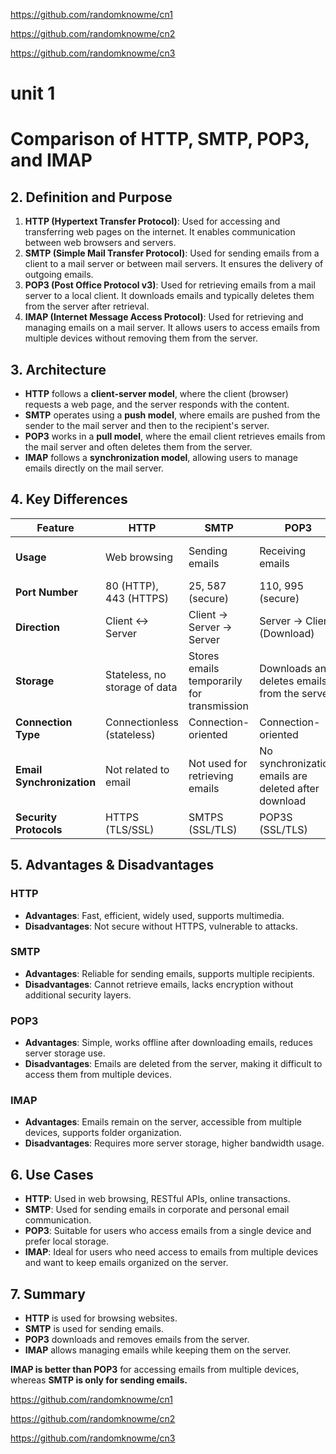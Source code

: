 https://github.com/randomknowme/cn1

https://github.com/randomknowme/cn2

https://github.com/randomknowme/cn3

# unit 1
# Comparison of HTTP, SMTP, POP3, and IMAP

## 2. Definition and Purpose

1. **HTTP (Hypertext Transfer Protocol)**: Used for accessing and transferring web pages on the internet. It enables communication between web browsers and servers.
2. **SMTP (Simple Mail Transfer Protocol)**: Used for sending emails from a client to a mail server or between mail servers. It ensures the delivery of outgoing emails.
3. **POP3 (Post Office Protocol v3)**: Used for retrieving emails from a mail server to a local client. It downloads emails and typically deletes them from the server after retrieval.
4. **IMAP (Internet Message Access Protocol)**: Used for retrieving and managing emails on a mail server. It allows users to access emails from multiple devices without removing them from the server.

## 3. Architecture

- **HTTP** follows a **client-server model**, where the client (browser) requests a web page, and the server responds with the content.
- **SMTP** operates using a **push model**, where emails are pushed from the sender to the mail server and then to the recipient's server.
- **POP3** works in a **pull model**, where the email client retrieves emails from the mail server and often deletes them from the server.
- **IMAP** follows a **synchronization model**, allowing users to manage emails directly on the mail server.

## 4. Key Differences

| Feature | HTTP | SMTP | POP3 | IMAP |
|---------|------|------|------|------|
| **Usage** | Web browsing | Sending emails | Receiving emails | Receiving & managing emails |
| **Port Number** | 80 (HTTP), 443 (HTTPS) | 25, 587 (secure) | 110, 995 (secure) | 143, 993 (secure) |
| **Direction** | Client ↔ Server | Client → Server → Server | Server → Client (Download) | Server ↔ Client (Sync) |
| **Storage** | Stateless, no storage of data | Stores emails temporarily for transmission | Downloads and deletes emails from the server | Emails remain on the server, accessible from multiple devices |
| **Connection Type** | Connectionless (stateless) | Connection-oriented | Connection-oriented | Connection-oriented |
| **Email Synchronization** | Not related to email | Not used for retrieving emails | No synchronization, emails are deleted after download | Supports synchronization, emails remain on server |
| **Security Protocols** | HTTPS (TLS/SSL) | SMTPS (SSL/TLS) | POP3S (SSL/TLS) | IMAPS (SSL/TLS) |

## 5. Advantages & Disadvantages

### **HTTP**
- **Advantages**: Fast, efficient, widely used, supports multimedia.
- **Disadvantages**: Not secure without HTTPS, vulnerable to attacks.

### **SMTP**
- **Advantages**: Reliable for sending emails, supports multiple recipients.
- **Disadvantages**: Cannot retrieve emails, lacks encryption without additional security layers.

### **POP3**
- **Advantages**: Simple, works offline after downloading emails, reduces server storage use.
- **Disadvantages**: Emails are deleted from the server, making it difficult to access them from multiple devices.

### **IMAP**
- **Advantages**: Emails remain on the server, accessible from multiple devices, supports folder organization.
- **Disadvantages**: Requires more server storage, higher bandwidth usage.

## 6. Use Cases

- **HTTP**: Used in web browsing, RESTful APIs, online transactions.
- **SMTP**: Used for sending emails in corporate and personal email communication.
- **POP3**: Suitable for users who access emails from a single device and prefer local storage.
- **IMAP**: Ideal for users who need access to emails from multiple devices and want to keep emails organized on the server.

## 7. Summary

- **HTTP** is used for browsing websites.
- **SMTP** is used for sending emails.
- **POP3** downloads and removes emails from the server.
- **IMAP** allows managing emails while keeping them on the server.

**IMAP is better than POP3** for accessing emails from multiple devices, whereas **SMTP is only for sending emails.**



https://github.com/randomknowme/cn1

https://github.com/randomknowme/cn2

https://github.com/randomknowme/cn3

